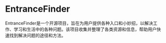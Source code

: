 # EntranceFinder
EntranceFinder是一个开源项目，旨在为用户提供各种入口和小妙招，以解决工作、学习和生活中的各种问题。该项目收集并整理了各类资源和信息，帮助用户快速找到解决问题的途径和方法。
